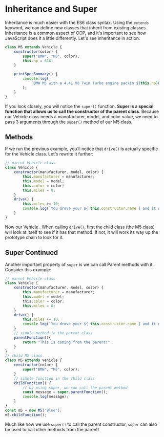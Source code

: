 # Inheritance and Super
Inheritance is much easier with the ES6 class syntax. Using the `extends` keyword, we can define new classes that inherit from existing classes. Inheritance is a common aspect of OOP, and it's important to see how JavaScript does it a little differently. Let's see inheritance in action:
```js
class M5 extends Vehicle {
    constructor(color) {
        super("BMW", "M5", color);
        this.hp = 616;
    }

    printSpecSummary() {
        console.log(
            `BMW M5 with a 4.4L V8 Twin Turbo engine packin ${this.hp}HP and 553lb-ft TQ`
        );
    }
}   
```
If you look closely, you will notice the `super()` function. __Super is a special function that allows us to call the constructor of the parent class__. Because our Vehicle class needs a manufacturer, model, and color value, we need to pass 3 arguments through the `super()` method of our M5 class.

## Methods
If we run the previous example, you'll notice that `drive()` is actually specific for the Vehicle class. Let's rewrite it further:
```js 
// parent Vehicle class
class Vehicle {
    constructor(manufacturer, model, color) {
        this.manufacturer = manufacturer;
        this.model = model;
        this.color = color;
        this.miles = 0;
    }
    drive() {
        this.miles += 10;
        console.log(`You drove your ${ this.constructor.name } and it now has ${this.miles} miles on it.`);
    }
}
```
Now our Vehicle . When calling `drive()`, first the child class (the M5 class) will look at itself to see if it has that method. If not, it will work its way up the prototype chain to look for it.

## Super Continued
Another important property of `super` is we can call Parent methods with it. Consider this example:

```js
// parent Vehicle class
class Vehicle {
    constructor(manufacturer, model, color) {
        this.manufacturer = manufacturer;
        this.model = model;
        this.color = color;
        this.miles = 0;
    }
    drive() {
        this.miles += 10;
        console.log(`You drove your ${ this.constructor.name } and it now has ${this.miles} miles on it.`);
    }
    // simple method in the parent class
    parentFunction(){
        return "This is coming from the parent!";
    }
}
// child M5 class
class M5 extends Vehicle {
    constructor(color) {
        super("BMW", "M5", color);
    }
    // simple function in the child class
    childFunction() {
        // by using super, we can call the parent method
        const message = super.parentFunction();
        console.log(message);
    }
}
const m5 = new M5("Blue");
m5.childFunction();
```
Much like how we use `super()` to call the parent constructor, `super` can also be used to call other methods from the parent!

